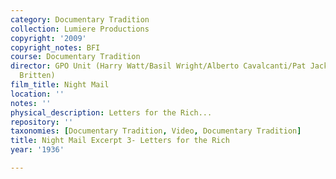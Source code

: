 ```yaml
---
category: Documentary Tradition
collection: Lumiere Productions
copyright: '2009'
copyright_notes: BFI
course: Documentary Tradition
director: GPO Unit (Harry Watt/Basil Wright/Alberto Cavalcanti/Pat Jackson/W.H. Auden/Benjamin
  Britten)
film_title: Night Mail
location: ''
notes: ''
physical_description: Letters for the Rich...
repository: ''
taxonomies: [Documentary Tradition, Video, Documentary Tradition]
title: Night Mail Excerpt 3- Letters for the Rich
year: '1936'

---
```

